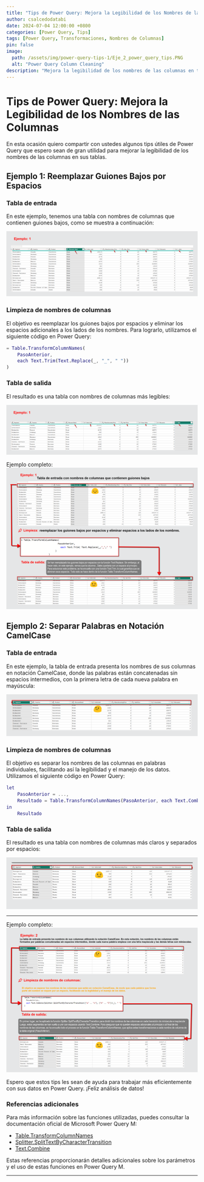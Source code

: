 ```yaml
---
title: "Tips de Power Query: Mejora la Legibilidad de los Nombres de las Columnas"
author: csalcedodatabi
date: 2024-07-04 12:00:00 +0800
categories: [Power Query, Tips]
tags: [Power Query, Transformaciones, Nombres de Columnas]
pin: false
image:
  path: /assets/img/power-query-tips-1/Eje_2_power_query_tips.PNG
  alt: "Power Query Column Cleaning"
description: "Mejora la legibilidad de los nombres de las columnas en tus tablas utilizando Power Query. Aprende a reemplazar guiones bajos por espacios y a separar palabras en notación CamelCase."
---
```


# Tips de Power Query: Mejora la Legibilidad de los Nombres de las Columnas

En esta ocasión quiero compartir con ustedes algunos tips útiles de Power Query que espero sean de gran utilidad para mejorar la legibilidad de los nombres de las columnas en sus tablas.

## Ejemplo 1: Reemplazar Guiones Bajos por Espacios

### Tabla de entrada

En este ejemplo, tenemos una tabla con nombres de columnas que contienen guiones bajos, como se muestra a continuación:

![Ejemplo 1: Tabla de entrada](/assets/img/power-query-tips-1/Ej1TablaDeEntrada.png)

### Limpieza de nombres de columnas

El objetivo es reemplazar los guiones bajos por espacios y eliminar los espacios adicionales a los lados de los nombres. Para lograrlo, utilizamos el siguiente código en Power Query:

```m
= Table.TransformColumnNames(
    PasoAnterior,
    each Text.Trim(Text.Replace(_, "_", " "))
)
```

### Tabla de salida

El resultado es una tabla con nombres de columnas más legibles:

![Ejemplo 1: Tabla de salida](/assets/img/power-query-tips-1/Ej1TabladeSalida.png)

Ejemplo completo:
![Ejemplo 1:](/assets/img/power-query-tips-1/Eje_1_power_query_tips.PNG)

## Ejemplo 2: Separar Palabras en Notación CamelCase

### Tabla de entrada

En este ejemplo, la tabla de entrada presenta los nombres de sus columnas en notación CamelCase, donde las palabras están concatenadas sin espacios intermedios, con la primera letra de cada nueva palabra en mayúscula:

![Ejemplo 2: Tabla de entrada](/assets/img/power-query-tips-1/Ej2TablaDeEntrada.png)

### Limpieza de nombres de columnas

El objetivo es separar los nombres de las columnas en palabras individuales, facilitando así la legibilidad y el manejo de los datos. Utilizamos el siguiente código en Power Query:

```m
let
    PasoAnterior = ...,
    Resultado = Table.TransformColumnNames(PasoAnterior, each Text.Combine(Splitter.SplitTextByCharacterTransition({"a".."z"}, {"A".."Z"})(_)," "))
in
    Resultado
```

### Tabla de salida

El resultado es una tabla con nombres de columnas más claros y separados por espacios:

![Ejemplo 2: Tabla de salida](/assets/img/power-query-tips-1/Ej2TabladeSalida.png)

---

Ejemplo completo:
![Ejemplo 1:](/assets/img/power-query-tips-1/Eje_2_power_query_tips.PNG)

Espero que estos tips les sean de ayuda para trabajar más eficientemente con sus datos en Power Query. ¡Feliz análisis de datos!

### Referencias adicionales

Para más información sobre las funciones utilizadas, puedes consultar la documentación oficial de Microsoft Power Query M:

- [Table.TransformColumnNames](https://learn.microsoft.com/en-us/powerquery-m/table-transformcolumnnames)
- [Splitter.SplitTextByCharacterTransition](https://learn.microsoft.com/en-us/powerquery-m/splitter-splittextbycharactertransition)
- [Text.Combine](https://learn.microsoft.com/en-us/powerquery-m/text-combine)

Estas referencias proporcionarán detalles adicionales sobre los parámetros y el uso de estas funciones en Power Query M.

---
